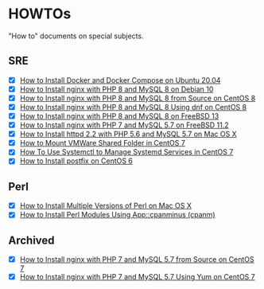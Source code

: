 # HOWTOs

"How to" documents on special subjects.

## SRE

- [x] [How to Install Docker and Docker Compose on Ubuntu 20.04](howto-install-docker-and-docker-compose-on-ubuntu20.04.md)
- [x] [How to Install nginx with PHP 8 and MySQL 8 on Debian 10](howto-install-nginx-php8-mysql8-on-debian10.md)
- [x] [How to Install nginx with PHP 8 and MySQL 8 from Source on CentOS 8](howto-install-nginx-php8-mysql8-from-source-on-centos8.md)
- [x] [How to Install nginx with PHP 8 and MySQL 8 Using dnf on CentOS 8](howto-install-nginx-php8-mysql8-using-dnf-on-centos8.md)
- [x] [How to Install nginx with PHP 8 and MySQL 8 on FreeBSD 13](howto-install-nginx-php8-mysql8-on-freebsd13.md)
- [x] [How to Install nginx with PHP 7 and MySQL 5.7 on FreeBSD 11.2](howto-install-nginx-php7-mysql57-on-freebsd11.md)
- [x] [How to Install httpd 2.2 with PHP 5.6 and MySQL 5.7 on Mac OS X](howto-install-httpd22-php56-mysql57-on-macosx.md)
- [x] [How to Mount VMWare Shared Folder in CentOS 7](howto-mount-vmware-shared-folder-in-centos7.md)
- [x] [How To Use Systemctl to Manage Systemd Services in CentOS 7](howto-use-systemctl-to-manage-systemd-services-in-centos7.md)
- [x] [How to Install postfix on CentOS 6](howto-install-postfix-on-centos6.md)

## Perl

- [x] [How to Install Multiple Versions of Perl on Mac OS X](howto-install-multiple-versions-of-perl-on-macosx.md)
- [x] [How to Install Perl Modules Using App::cpanminus (cpanm)](howto-install-perl-moudles-using-cpanminus.md)

## Archived

- [x] [How to Install nginx with PHP 7 and MySQL 5.7 from Source on CentOS 7](howto-install-nginx-php7-mysql57-from-source-on-centos7.md)
- [x] [How to Install nginx with PHP 7 and MySQL 5.7 Using Yum on CentOS 7](howto-install-nginx-php7-mysql57-using-yum-on-centos7.md)
